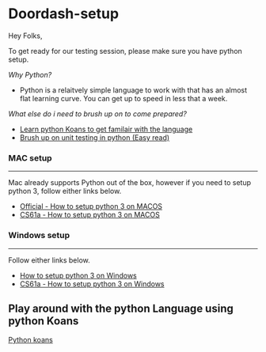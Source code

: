 # Doordash-setup

Hey Folks, 

To get ready for our testing session, please make sure you have python setup. 

*Why Python?* 
* Python is a relaitvely simple language to work with that has an almost flat learning curve. You can get up to speed in less that a week. 

*What else do i need to brush up on to come prepared?*
* [Learn python Koans to get familair with the language](https://github.com/gregmalcolm/python_koans)
* [Brush up on unit testing in python (Easy read)](https://docs.python.org/3/library/unittest.html)

### MAC setup 
---
Mac already supports Python out of the box, however if you need to setup python 3, follow either links below. 
* [Official - How to setup python 3 on MACOS](https://realpython.com/installing-python/#how-to-install-python-on-macos)
* [CS61a - How to setup python 3 on MACOS](https://cs61a.org/lab/lab00/#install-python-3)


### Windows setup 
---
Follow either links below. 
* [How to setup python 3 on Windows](https://realpython.com/installing-python/)
* [CS61a - How to setup python 3 on Windows](https://cs61a.org/lab/lab00/#install-python-3)

Play around with the python Language using python Koans
---
[Python koans](https://github.com/gregmalcolm/python_koans)
